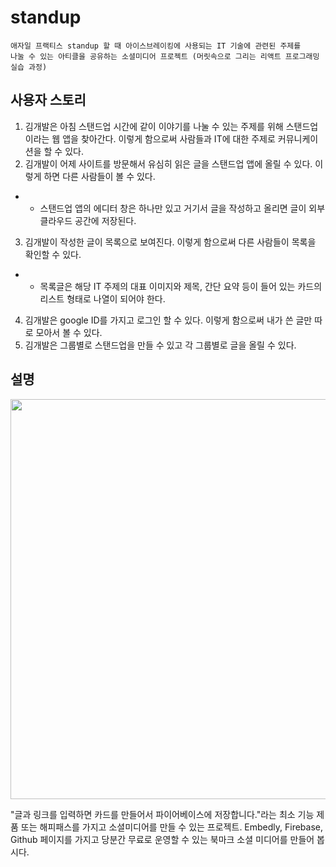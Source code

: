 # standup

```
애자일 프랙티스 standup 할 때 아이스브레이킹에 사용되는 IT 기술에 관련된 주제를 
나눌 수 있는 아티클을 공유하는 소셜미디어 프로젝트 (머릿속으로 그리는 리액트 프로그래밍 실습 과정)
```

## 사용자 스토리
1. 김개발은 아침 스탠드업 시간에 같이 이야기를 나눌 수 있는 주제를 위해 스탠드업이라는 웹 앱을 찾아간다. 이렇게 함으로써 사람들과 IT에 대한 주제로 커뮤니케이션을 할 수 있다.
2. 김개발이 어제 사이트를 방문해서 유심히 읽은 글을 스탠드업 앱에 올릴 수 있다. 이렇게 하면 다른 사람들이 볼 수 있다.
- - 스탠드업 앱의 에디터 창은 하나만 있고 거기서 글을 작성하고 올리면 글이 외부 클라우드 공간에 저장된다.
3. 김개발이 작성한 글이 목록으로 보여진다. 이렇게 함으로써 다른 사람들이 목록을 확인할 수 있다.
- - 목록글은 해당 IT 주제의 대표 이미지와 제목, 간단 요약 등이 들어 있는 카드의 리스트 형태로 나열이 되어야 한다.
4. 김개발은 google ID를 가지고 로그인 할 수 있다. 이렇게 함으로써 내가 쓴 글만 따로 모아서 볼 수 있다.
5. 김개발은 그룹별로 스탠드업을 만들 수 있고 각 그룹별로 글을 올릴 수 있다.

## 설명
<img src="./doc_img/001.jpg" width=640 />

"글과 링크를 입력하면 카드를 만들어서 파이어베이스에 저장합니다."라는 최소 기능 제품 또는 해피패스를 가지고 소셜미디어를 만들 수 있는 프로젝트.
Embedly, Firebase, Github 페이지를 가지고 당분간 무료로 운영할 수 있는 북마크 소셜 미디어를 만들어 봅시다.
